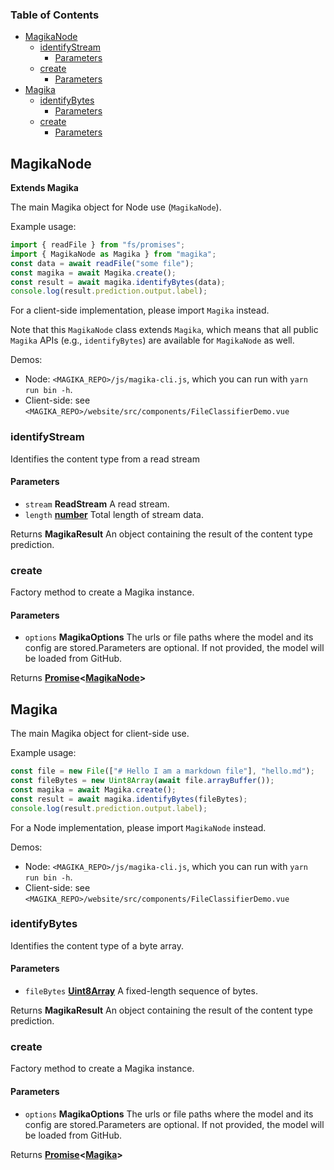 <!-- Generated by documentation.js. Update this documentation by updating the source code. -->

### Table of Contents

*   [MagikaNode][1]
    *   [identifyStream][2]
        *   [Parameters][3]
    *   [create][4]
        *   [Parameters][5]
*   [Magika][6]
    *   [identifyBytes][7]
        *   [Parameters][8]
    *   [create][9]
        *   [Parameters][10]

## MagikaNode

**Extends Magika**

The main Magika object for Node use (`MagikaNode`).

Example usage:

```js
import { readFile } from "fs/promises";
import { MagikaNode as Magika } from "magika";
const data = await readFile("some file");
const magika = await Magika.create();
const result = await magika.identifyBytes(data);
console.log(result.prediction.output.label);
```

For a client-side implementation, please import `Magika` instead.

Note that this `MagikaNode` class extends `Magika`, which means that all
public `Magika` APIs (e.g., `identifyBytes`) are available for `MagikaNode`
as well.

Demos:

*   Node: `<MAGIKA_REPO>/js/magika-cli.js`, which you can run with `yarn run bin -h`.
*   Client-side: see `<MAGIKA_REPO>/website/src/components/FileClassifierDemo.vue`

### identifyStream

Identifies the content type from a read stream

#### Parameters

*   `stream` **ReadStream** A read stream.
*   `length` **[number][11]** Total length of stream data.

Returns **MagikaResult** An object containing the result of the content type
prediction.

### create

Factory method to create a Magika instance.

#### Parameters

*   `options` **MagikaOptions** The urls or file paths where the model and
    its config are stored.Parameters are optional. If not provided, the model will be loaded from GitHub.

Returns **[Promise][12]<[MagikaNode][1]>**&#x20;

## Magika

The main Magika object for client-side use.

Example usage:

```js
const file = new File(["# Hello I am a markdown file"], "hello.md");
const fileBytes = new Uint8Array(await file.arrayBuffer());
const magika = await Magika.create();
const result = await magika.identifyBytes(fileBytes);
console.log(result.prediction.output.label);
```

For a Node implementation, please import `MagikaNode` instead.

Demos:

*   Node: `<MAGIKA_REPO>/js/magika-cli.js`, which you can run with `yarn run bin -h`.
*   Client-side: see `<MAGIKA_REPO>/website/src/components/FileClassifierDemo.vue`

### identifyBytes

Identifies the content type of a byte array.

#### Parameters

*   `fileBytes` **[Uint8Array][13]** A fixed-length sequence of bytes.

Returns **MagikaResult** An object containing the result of the content type
prediction.

### create

Factory method to create a Magika instance.

#### Parameters

*   `options` **MagikaOptions** The urls or file paths where the model and
    its config are stored.Parameters are optional. If not provided, the model will be loaded from GitHub.

Returns **[Promise][12]<[Magika][6]>**&#x20;

[1]: #magikanode

[2]: #identifystream

[3]: #parameters

[4]: #create

[5]: #parameters-1

[6]: #magika

[7]: #identifybytes

[8]: #parameters-2

[9]: #create-1

[10]: #parameters-3

[11]: https://developer.mozilla.org/docs/Web/JavaScript/Reference/Global_Objects/Number

[12]: https://developer.mozilla.org/docs/Web/JavaScript/Reference/Global_Objects/Promise

[13]: https://developer.mozilla.org/docs/Web/JavaScript/Reference/Global_Objects/Uint8Array
